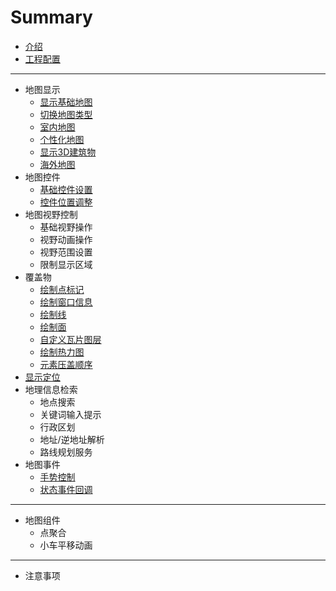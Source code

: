# Summary

* [介绍](./README.md)
* [工程配置](./CONFIG.md)

-----

- 地图显示
  - [显示基础地图](./basic/show-a-map.md)
  - [切换地图类型](./basic/change-map-type.md)
  - [室内地图](./basic/indoor-map.md)
  - [个性化地图](./basic/style-map.md)
  - [显示3D建筑物](./basic/show-3d-building.md)
  - [海外地图](./basic/oversea-map.md)
- 地图控件
  - [基础控件设置](./widget/basic_setting.md)
  - [控件位置调整](./widget/layout.md)
- 地图视野控制
  - 基础视野操作
  - 视野动画操作
  - 视野范围设置
  - 限制显示区域
- 覆盖物
  - [绘制点标记](./overlay/points.md)
  - [绘制窗口信息](./overlay/infoWindow.md)
  - [绘制线](./overlay/lines.md)
  - [绘制面](./overlay/shapes.md)
  - [自定义瓦片图层](./overlay/tiles.md)
  - [绘制热力图](./overlay/hotmap.md)
  - [元素压盖顺序](./overlay/level.md)
- [显示定位](./location.md)
- 地理信息检索
  - 地点搜索
  - 关键词输入提示
  - 行政区划
  - 地址/逆地址解析
  - 路线规划服务
- 地图事件
  - [手势控制](./event/gesture-control.md)
  - [状态事件回调](./event/status-callback.md)

---

- 地图组件
  - 点聚合
  - 小车平移动画

------

- 注意事项
